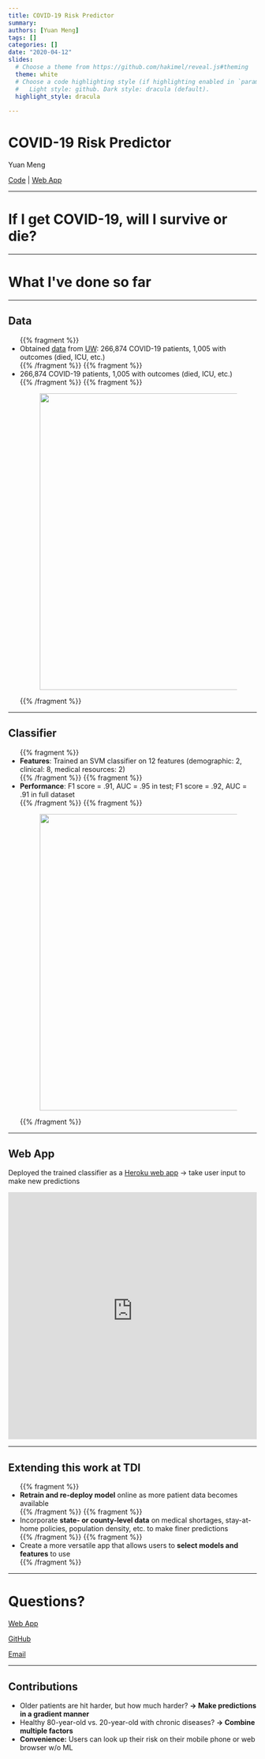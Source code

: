```yaml
---
title: COVID-19 Risk Predictor
summary: 
authors: [Yuan Meng]
tags: []
categories: []
date: "2020-04-12"
slides:
  # Choose a theme from https://github.com/hakimel/reveal.js#theming
  theme: white
  # Choose a code highlighting style (if highlighting enabled in `params.toml`)
  #   Light style: github. Dark style: dracula (default).
  highlight_style: dracula
   
---
```


# COVID-19 Risk Predictor

Yuan Meng

[Code](https://github.com/Yuan-Meng/COVID-19) | [Web App](https://covid19-risk.herokuapp.com/)

---

# If I get COVID-19, will I survive or die? 

---

# What I've done so far

---

## Data

<ul>
{{% fragment %}}<li>Obtained <a href="https://github.com/beoutbreakprepared/nCoV2019/tree/master/latest_data">data</a> from <a href="https://github.com/beoutbreakprepared/nCoV2019">UW</a>: 266,874 COVID-19 patients, 1,005 with outcomes (died, ICU, etc.)</li>{{% /fragment %}} 
{{% fragment %}}<li>266,874 COVID-19 patients, 1,005 with outcomes (died, ICU, etc.)</li>{{% /fragment %}}
{{% fragment %}}<figure><img src="/img/viz.png" align=center width="600" hspace="-10" /></figure>{{% /fragment %}}
</ul>

---

## Classifier

<ul>
{{% fragment %}}<li><b>Features</b>: Trained an SVM classifier on 12 features (demographic: 2, clinical: 8, medical resources: 2)</li>{{% /fragment %}} 
{{% fragment %}}<li><b>Performance</b>: F1 score = .91, AUC = .95 in test; F1 score = .92, AUC = .91 in full dataset</li>{{% /fragment %}}
{{% fragment %}}<figure><img src="/img/eval.png" align=center width="600" hspace="-10" /></figure>{{% /fragment %}}
</ul>

---

## Web App

Deployed the trained classifier as a [Heroku web app](https://covid19-risk.herokuapp.com) → take user input to make new predictions

<iframe frameborder="0" width="100%" height="500pt" src="https://covid19-risk.herokuapp.com/"></iframe>

---

## Extending this work at TDI

<ul>
{{% fragment %}}<li><b>Retrain and re-deploy model</b> online as more patient data becomes available</li>{{% /fragment %}}
{{% fragment %}}<li>Incorporate <b>state- or county-level data</b> on medical shortages, stay-at-home policies, population density, etc. to make finer predictions </li>{{% /fragment %}}
{{% fragment %}}<li>Create a more versatile app that allows users to <b>select models and features</b> to use</li>{{% /fragment %}}
</ul>

---

# Questions?

[Web App](https://covid19-risk.herokuapp.com/)

[GitHub](https://github.com/Yuan-Meng/COVID-19)

<a href="mailto:yuan_meng@berkeley.edu">Email</a>

---

## Contributions

- Older patients are hit harder, but how much harder? **→ Make predictions in a gradient manner** 
- Healthy 80-year-old vs. 20-year-old with chronic diseases? **→ Combine multiple factors**
- **Convenience:** Users can look up their risk on their mobile phone or web browser w/o ML

